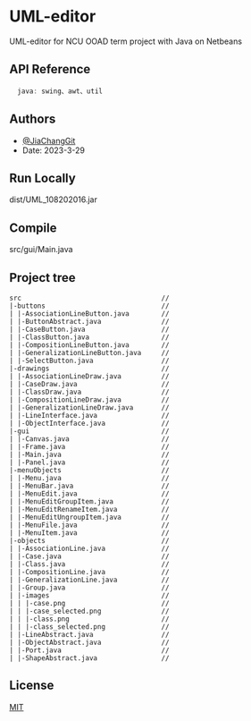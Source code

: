 # UML-editor

UML-editor for NCU OOAD term project with Java on Netbeans


## API Reference

#### 

```java
  java: swing、awt、util
```

## Authors

- [@JiaChangGit](https://github.com/JiaChangGit)
- Date: 2023-3-29


## Run Locally

dist/UML_108202016.jar


## Compile

src/gui/Main.java


## Project tree

```
src                                   //
|-buttons                             //
| |-AssociationLineButton.java        //
| |-ButtonAbstract.java               //
| |-CaseButton.java                   //
| |-ClassButton.java                  //
| |-CompositionLineButton.java        //
| |-GeneralizationLineButton.java     //
| |-SelectButton.java                 //
|-drawings                            //
| |-AssociationLineDraw.java          //
| |-CaseDraw.java                     //
| |-ClassDraw.java                    //
| |-CompositionLineDraw.java          //
| |-GeneralizationLineDraw.java       //
| |-LineInterface.java                //
| |-ObjectInterface.java              //
|-gui                                 //
| |-Canvas.java                       //
| |-Frame.java                        //
| |-Main.java                         //
| |-Panel.java                        //
|-menuObjects                         //
| |-Menu.java                         //
| |-MenuBar.java                      //
| |-MenuEdit.java                     //
| |-MenuEditGroupItem.java            //
| |-MenuEditRenameItem.java           //
| |-MenuEditUngroupItem.java          //
| |-MenuFile.java                     //
| |-MenuItem.java                     //
|-objects                             //
| |-AssociationLine.java              //
| |-Case.java                         //
| |-Class.java                        //
| |-CompositionLine.java              //
| |-GeneralizationLine.java           //
| |-Group.java                        //
| |-images                            //
| | |-case.png                        //
| | |-case_selected.png               //
| | |-class.png                       //
| | |-class_selected.png              //
| |-LineAbstract.java                 //
| |-ObjectAbstract.java               //
| |-Port.java                         //
| |-ShapeAbstract.java                //

```


## License

[MIT](https://choosealicense.com/licenses/mit/)
